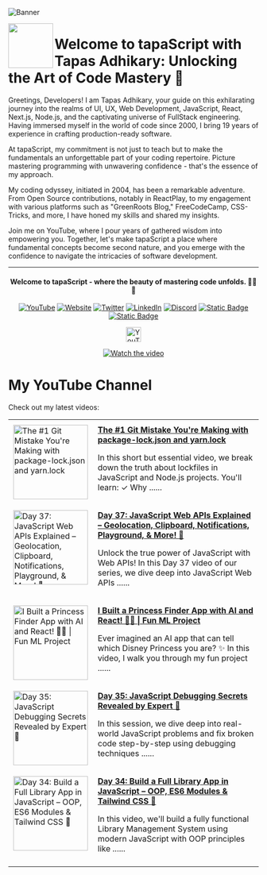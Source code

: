 ![Banner](https://github.com/tapascript/.github/assets/95961359/7a0ecb78-58ab-4120-8ae6-7d459aff7dc2)

[<img align="left" height="90" src="https://avatars.githubusercontent.com/u/145749994?s=200&v=4">](https://avatars.githubusercontent.com/u/145749994?s=200&v=4)

# Welcome to tapaScript with Tapas Adhikary: Unlocking the Art of Code Mastery 🚀

Greetings, Developers! I am Tapas Adhikary, your guide on this exhilarating journey into the realms of UI, UX, Web Development, JavaScript, React, Next.js, Node.js, and the captivating universe of FullStack engineering. Having immersed myself in the world of code since 2000, I bring 19 years of experience in crafting production-ready software.

At tapaScript, my commitment is not just to teach but to make the fundamentals an unforgettable part of your coding repertoire. Picture mastering programming with unwavering confidence - that's the essence of my approach.

My coding odyssey, initiated in 2004, has been a remarkable adventure. From Open Source contributions, notably in ReactPlay, to my engagement with various platforms such as "GreenRoots Blog," FreeCodeCamp, CSS-Tricks, and more, I have honed my skills and shared my insights.

Join me on YouTube, where I pour years of gathered wisdom into empowering you. Together, let's make tapaScript a place where fundamental concepts become second nature, and you emerge with the confidence to navigate the intricacies of software development.

<hr/>
<div align=center>
  <h4> Welcome to tapaScript - where the beauty of mastering code unfolds. 👨‍💻✨</h4>
 
  
  [![YouTube](https://img.shields.io/badge/YouTube-FF0000?logo=YouTube&logoColor=white)](https://www.youtube.com/@tapasadhikary)
  [![Website](https://img.shields.io/badge/Website-72e3ed)](https://www.tapasadhikary.com/)
  [![Twitter](https://img.shields.io/badge/Twitter-1DA1F2?logo=Twitter&logoColor=white)](https://twitter.com/tapasadhikary)
  [![LinkedIn](https://img.shields.io/badge/LinkedIn-0077B5?logo=LinkedIn&logoColor=white)](https://www.linkedin.com/in/tapasadhikary/)
  [![Discord](https://img.shields.io/badge/Discord-4e5152?logo=Discord&logoColor=white)](https://discord.com/invite/YzUe4DbNAz)
  [![Static Badge](https://img.shields.io/badge/Facebook-288dc7?logo=Facebook&color=288dc7)](https://www.facebook.com/tapasadhi)
  [![Static Badge](https://img.shields.io/badge/Channel-fff?logo=Whatsapp)](https://whatsapp.com/channel/0029VaD6TMXICVfrYVJsO21M)

<img alt="YouTube Channel Subscribers" height="30px" src="https://img.shields.io/youtube/channel/subscribers/UCaYr5yxgOyk599Mnb3TGh-g?label=Subscribers&style=social"> <br/>

[![Watch the video](https://img.youtube.com/vi/90BgcWNRFMk/0.jpg)](https://www.youtube.com/watch?v=90BgcWNRFMk)

</div>

# My YouTube Channel

Check out my latest videos:

<!-- latest-videos -->
<table border="0">
  
  <tr>
    <td style="padding: 10px; vertical-align: top;">
      <a href="https://www.youtube.com/watch?v=ysC8Wqo6cjE" target="_blank">
        <img width="150" src="https://img.youtube.com/vi/ysC8Wqo6cjE/mqdefault.jpg" alt="The #1 Git Mistake You&#39;re Making with package-lock.json and yarn.lock">
      </a>
    </td>
    <td style="padding: 10px; vertical-align: top;">
      <a href="https://www.youtube.com/watch?v=ysC8Wqo6cjE" target="_blank">
        <strong>The #1 Git Mistake You&#39;re Making with package-lock.json and yarn.lock</strong>
      </a>
      <br/>
      <p>In this short but essential video, we break down the truth about lockfiles in JavaScript and Node.js projects. You'll learn: ✓ Why ......</p>
    </td>
  </tr>
  
  <tr>
    <td style="padding: 10px; vertical-align: top;">
      <a href="https://www.youtube.com/watch?v=Ffpd8RkEXlY" target="_blank">
        <img width="150" src="https://img.youtube.com/vi/Ffpd8RkEXlY/mqdefault.jpg" alt="Day 37: JavaScript Web APIs Explained – Geolocation, Clipboard, Notifications, Playground, &amp; More! 🤩">
      </a>
    </td>
    <td style="padding: 10px; vertical-align: top;">
      <a href="https://www.youtube.com/watch?v=Ffpd8RkEXlY" target="_blank">
        <strong>Day 37: JavaScript Web APIs Explained – Geolocation, Clipboard, Notifications, Playground, &amp; More! 🤩</strong>
      </a>
      <br/>
      <p>Unlock the true power of JavaScript with Web APIs! In this Day 37 video of our series, we dive deep into JavaScript Web APIs ......</p>
    </td>
  </tr>
  
  <tr>
    <td style="padding: 10px; vertical-align: top;">
      <a href="https://www.youtube.com/watch?v=sA7aQxk3JTk" target="_blank">
        <img width="150" src="https://img.youtube.com/vi/sA7aQxk3JTk/mqdefault.jpg" alt="I Built a Princess Finder App with AI and React! 🤖👑 | Fun ML Project">
      </a>
    </td>
    <td style="padding: 10px; vertical-align: top;">
      <a href="https://www.youtube.com/watch?v=sA7aQxk3JTk" target="_blank">
        <strong>I Built a Princess Finder App with AI and React! 🤖👑 | Fun ML Project</strong>
      </a>
      <br/>
      <p>Ever imagined an AI app that can tell which Disney Princess you are? ✨ In this video, I walk you through my fun project ......</p>
    </td>
  </tr>
  
  <tr>
    <td style="padding: 10px; vertical-align: top;">
      <a href="https://www.youtube.com/watch?v=wjM89QIL5As" target="_blank">
        <img width="150" src="https://img.youtube.com/vi/wjM89QIL5As/mqdefault.jpg" alt="Day 35: JavaScript Debugging Secrets Revealed by Expert 🤩">
      </a>
    </td>
    <td style="padding: 10px; vertical-align: top;">
      <a href="https://www.youtube.com/watch?v=wjM89QIL5As" target="_blank">
        <strong>Day 35: JavaScript Debugging Secrets Revealed by Expert 🤩</strong>
      </a>
      <br/>
      <p>In this session, we dive deep into real-world JavaScript problems and fix broken code step-by-step using debugging techniques ......</p>
    </td>
  </tr>
  
  <tr>
    <td style="padding: 10px; vertical-align: top;">
      <a href="https://www.youtube.com/watch?v=DXO8tiGH18Y" target="_blank">
        <img width="150" src="https://img.youtube.com/vi/DXO8tiGH18Y/mqdefault.jpg" alt="Day 34: Build a Full Library App in JavaScript – OOP, ES6 Modules &amp; Tailwind CSS 🤩">
      </a>
    </td>
    <td style="padding: 10px; vertical-align: top;">
      <a href="https://www.youtube.com/watch?v=DXO8tiGH18Y" target="_blank">
        <strong>Day 34: Build a Full Library App in JavaScript – OOP, ES6 Modules &amp; Tailwind CSS 🤩</strong>
      </a>
      <br/>
      <p>In this video, we'll build a fully functional Library Management System using modern JavaScript with OOP principles like ......</p>
    </td>
  </tr>
  
</table>
<!-- latest-videos-end -->

